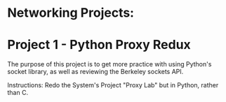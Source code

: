 # Networking Projects:

# Project 1 - Python Proxy Redux
The purpose of this project is to get more practice with using Python's socket library,
as well as reviewing the Berkeley sockets API. 

Instructions:
Redo the System's Project "Proxy Lab" but in Python, rather than C.

